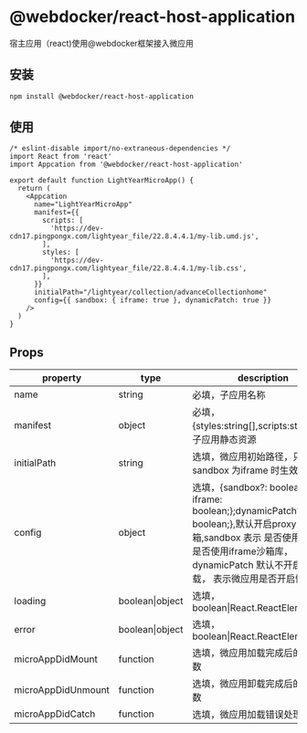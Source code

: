 # @webdocker/react-host-application
宿主应用（react)使用@webdocker框架接入微应用

## 安装

```bash
npm install @webdocker/react-host-application
```

## 使用
```tsx
/* eslint-disable import/no-extraneous-dependencies */
import React from 'react'
import Appcation from '@webdocker/react-host-application'

export default function LightYearMicroApp() {
  return (
    <Appcation
      name="LightYearMicroApp"
      manifest={{
        scripts: [
          'https://dev-cdn17.pingpongx.com/lightyear_file/22.8.4.4.1/my-lib.umd.js',
        ],
        styles: [
          'https://dev-cdn17.pingpongx.com/lightyear_file/22.8.4.4.1/my-lib.css',
        ],
      }}
      initialPath="/lightyear/collection/advanceCollectionhome"
      config={{ sandbox: { iframe: true }, dynamicPatch: true }}
    />
  )
}
```

## Props

| property | type | description |
| ------ | --------- | --------------- |
| name | string | 必填，子应用名称 |
| manifest | object | 必填，{styles:string[],scripts:string[]}，子应用静态资源  |
| initialPath | string | 选填，微应用初始路径，只有在sandbox 为iframe 时生效 |
|config|object| 选填，{sandbox?: boolean \| { iframe: boolean;};dynamicPatch?: boolean;},默认开启proxy 沙箱,sandbox 表示 是否使用沙箱，是否使用iframe沙箱库，dynamicPatch 默认不开启懒加载， 表示微应用是否开启懒加载,|
|loading|boolean\|object|选填，boolean\|React.ReactElement|
|error|boolean\|object|选填，boolean\|React.ReactElement|
|microAppDidMount|function|选填，微应用加载完成后的处理函数|
|microAppDidUnmount|function|选填，微应用卸载完成后的处理函数|
|microAppDidCatch|function|选填，微应用加载错误处理函数|


